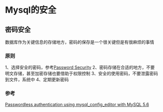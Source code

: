 # Mysql的安全

## 密码安全

数据库作为关键信息的存储地方，密码的保存是一个很关键但是有很麻烦的事情

### 原则
  1、选择安全的密码，参考[Password Security](/security/cryptography/password.md)
  2、密码存储在合适的地方，不要明文存储，甚至加密存储也要借助于权限控制
  3、安全的使用密码，不要泄露密码到文件，系统中
  4、定期更新密码



### 参考
[Passwordless authentication using mysql_config_editor with MySQL 5.6](https://opensourcedbms.com/dbms/passwordless-authentication-using-mysql_config_editor-with-mysql-5-6/)
